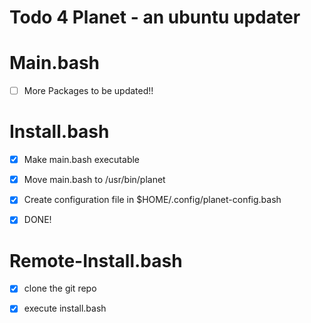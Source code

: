 # Todo 4 Planet - an ubuntu updater
# Main.bash
- [ ] More Packages to be updated!!

# Install.bash
- [x] Make main.bash executable
- [x] Move main.bash to /usr/bin/planet
- [x] Create configuration file in $HOME/.config/planet-config.bash
- [x] DONE!


# Remote-Install.bash
- [x] clone the git repo
- [x] execute install.bash


# 
